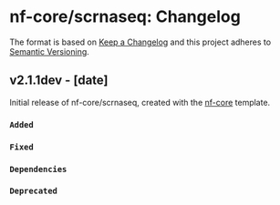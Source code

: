 # nf-core/scrnaseq: Changelog

The format is based on [Keep a Changelog](https://keepachangelog.com/en/1.0.0/)
and this project adheres to [Semantic Versioning](https://semver.org/spec/v2.0.0.html).

## v2.1.1dev - [date]

Initial release of nf-core/scrnaseq, created with the [nf-core](https://nf-co.re/) template.

### `Added`

### `Fixed`

### `Dependencies`

### `Deprecated`
